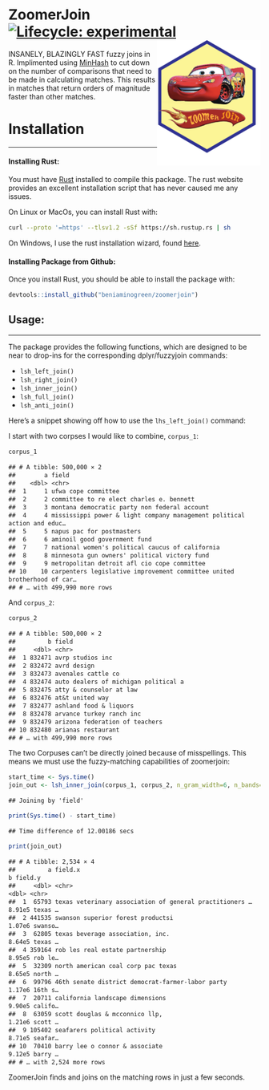 
# ZoomerJoin [![Lifecycle: experimental](https://img.shields.io/badge/lifecycle-experimental-orange.svg)](https://lifecycle.r-lib.org/articles/stages.html#experimental) <img src='logo.png' align="right" height="250">

INSANELY, BLAZINGLY FAST fuzzy joins in R. Implimented using
[MinHash](https://en.wikipedia.org/wiki/MinHash) to cut down on the
number of comparisons that need to be made in calculating matches. This
results in matches that return orders of magnitude faster than other
matches.

# Installation

------------------------------------------------------------------------

#### Installing Rust:

You must have [Rust](https://www.rust-lang.org/tools/install) installed
to compile this package. The rust website provides an excellent
installation script that has never caused me any issues.

On Linux or MacOs, you can install Rust with:

``` sh
curl --proto '=https' --tlsv1.2 -sSf https://sh.rustup.rs | sh
```

On Windows, I use the rust installation wizard, found
[here](https://forge.rust-lang.org/infra/other-installation-methods.html).

#### Installing Package from Github:

Once you install Rust, you should be able to install the package with:

``` r
devtools::install_github("beniaminogreen/zoomerjoin")
```

## Usage:

------------------------------------------------------------------------

The package provides the following functions, which are designed to be
near to drop-ins for the corresponding dplyr/fuzzyjoin commands:

- `lsh_left_join()`
- `lsh_right_join()`
- `lsh_inner_join()`
- `lsh_full_join()`
- `lsh_anti_join()`

Here’s a snippet showing off how to use the `lhs_left_join()` command:

I start with two corpses I would like to combine, `corpus_1`:

``` r
corpus_1
```

    ## # A tibble: 500,000 × 2
    ##        a field
    ##    <dbl> <chr>
    ##  1     1 ufwa cope committee
    ##  2     2 committee to re elect charles e. bennett
    ##  3     3 montana democratic party non federal account
    ##  4     4 mississippi power & light company management political action and educ…
    ##  5     5 napus pac for postmasters
    ##  6     6 aminoil good government fund
    ##  7     7 national women's political caucus of california
    ##  8     8 minnesota gun owners' political victory fund
    ##  9     9 metropolitan detroit afl cio cope committee
    ## 10    10 carpenters legislative improvement committee united brotherhood of car…
    ## # … with 499,990 more rows

And `corpus_2`:

``` r
corpus_2
```

    ## # A tibble: 500,000 × 2
    ##         b field
    ##     <dbl> <chr>
    ##  1 832471 avrp studios inc
    ##  2 832472 avrd design
    ##  3 832473 avenales cattle co
    ##  4 832474 auto dealers of michigan political a
    ##  5 832475 atty & counselor at law
    ##  6 832476 at&t united way
    ##  7 832477 ashland food & liquors
    ##  8 832478 arvance turkey ranch inc
    ##  9 832479 arizona federation of teachers
    ## 10 832480 arianas restaurant
    ## # … with 499,990 more rows

The two Corpuses can’t be directly joined because of misspellings. This
means we must use the fuzzy-matching capabilities of zoomerjoin:

``` r
start_time <- Sys.time()
join_out <- lsh_inner_join(corpus_1, corpus_2, n_gram_width=6, n_bands=20, band_width=6)
```

    ## Joining by 'field'

``` r
print(Sys.time() - start_time)
```

    ## Time difference of 12.00186 secs

``` r
print(join_out)
```

    ## # A tibble: 2,534 × 4
    ##         a field.x                                                      b field.y
    ##     <dbl> <chr>                                                    <dbl> <chr>
    ##  1  65793 texas veterinary association of general practitioners … 8.91e5 texas …
    ##  2 441535 swanson superior forest productsi                       1.07e6 swanso…
    ##  3  62805 texas beverage association, inc.                        8.64e5 texas …
    ##  4 359164 rob les real estate partnership                         8.95e5 rob le…
    ##  5  32309 north american coal corp pac texas                      8.65e5 north …
    ##  6  99796 46th senate district democrat-farmer-labor party        1.17e6 16th s…
    ##  7  20711 california landscape dimensions                         9.90e5 califo…
    ##  8  63059 scott douglas & mcconnico llp,                          1.21e6 scott …
    ##  9 105402 seafarers political activity                            8.71e5 seafar…
    ## 10  70410 barry lee o connor & associate                          9.12e5 barry …
    ## # … with 2,524 more rows

ZoomerJoin finds and joins on the matching rows in just a few seconds.
